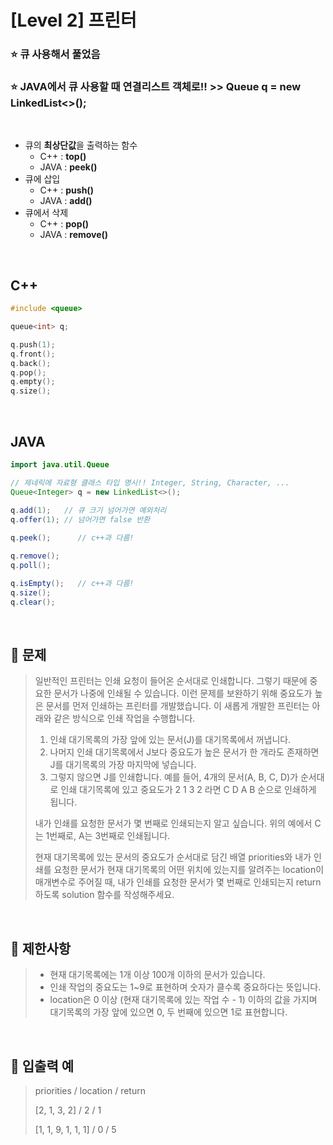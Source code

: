 # [Level 2] 프린터
<h3> ⭐ 큐 사용해서 풀었음 </h3>
<h3> ⭐ JAVA에서 큐 사용할 때 연결리스트 객체로!! >> Queue<Integer> q = new LinkedList<>(); </h3>
</br>
  
- 큐의 **최상단값**을 출력하는 함수
  - C++ : **top()**
  - JAVA : **peek()**
- 큐에 삽입
  - C++ : **push()**
  - JAVA : **add()**
- 큐에서 삭제
  - C++ : **pop()**
  - JAVA : **remove()**

</br>
  
## C++
```c++
#include <queue>

queue<int> q;

q.push(1);
q.front();
q.back();
q.pop();
q.empty();
q.size();
```

</br>

## JAVA
```java
import java.util.Queue

// 제네릭에 자료형 클래스 타입 명시!! Integer, String, Character, ...
Queue<Integer> q = new LinkedList<>();

q.add(1);   // 큐 크기 넘어가면 예외처리
q.offer(1); // 넘어가면 false 반환
  
q.peek();      // c++과 다름!

q.remove();
q.poll();

q.isEmpty();   // c++과 다름!
q.size();
q.clear();
```

</br>


## 📌 문제
> 일반적인 프린터는 인쇄 요청이 들어온 순서대로 인쇄합니다. 그렇기 때문에 중요한 문서가 나중에 인쇄될 수 있습니다. 이런 문제를 보완하기 위해 중요도가 높은 문서를 먼저 인쇄하는 프린터를 개발했습니다. 이 새롭게 개발한 프린터는 아래와 같은 방식으로 인쇄 작업을 수행합니다.
>
>1. 인쇄 대기목록의 가장 앞에 있는 문서(J)를 대기목록에서 꺼냅니다.
>2. 나머지 인쇄 대기목록에서 J보다 중요도가 높은 문서가 한 개라도 존재하면 J를 대기목록의 가장 마지막에 넣습니다.
>3. 그렇지 않으면 J를 인쇄합니다.
>예를 들어, 4개의 문서(A, B, C, D)가 순서대로 인쇄 대기목록에 있고 중요도가 2 1 3 2 라면 C D A B 순으로 인쇄하게 됩니다.
>
>내가 인쇄를 요청한 문서가 몇 번째로 인쇄되는지 알고 싶습니다. 위의 예에서 C는 1번째로, A는 3번째로 인쇄됩니다.
>
>현재 대기목록에 있는 문서의 중요도가 순서대로 담긴 배열 priorities와 내가 인쇄를 요청한 문서가 현재 대기목록의 어떤 위치에 있는지를 알려주는 location이 매개변수로 주어질 때, 내가 인쇄를 요청한 문서가 몇 번째로 인쇄되는지 return 하도록 solution 함수를 작성해주세요.
</br>

## 📌 제한사항
>- 현재 대기목록에는 1개 이상 100개 이하의 문서가 있습니다.
>- 인쇄 작업의 중요도는 1~9로 표현하며 숫자가 클수록 중요하다는 뜻입니다.
>- location은 0 이상 (현재 대기목록에 있는 작업 수 - 1) 이하의 값을 가지며 대기목록의 가장 앞에 있으면 0, 두 번째에 있으면 1로 표현합니다.
</br>

## 📌 입출력 예
> priorities / location / return
>
> [2, 1, 3, 2] / 2 / 1
>
> [1, 1, 9, 1, 1, 1] / 0 / 5
</br>
